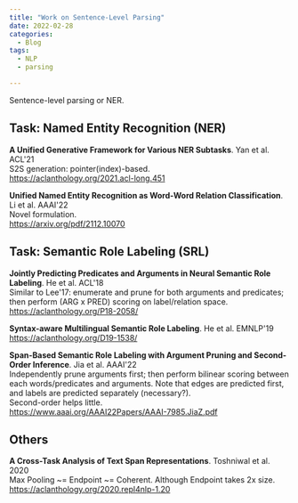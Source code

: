 ```yaml
---
title: "Work on Sentence-Level Parsing"
date: 2022-02-28
categories:
  - Blog 
tags:
  - NLP
  - parsing

---
```


Sentence-level parsing or NER.

## Task: Named Entity Recognition (NER)

**A Unified Generative Framework for Various NER Subtasks**. Yan et al. ACL'21\
S2S generation: pointer(index)-based.\
<https://aclanthology.org/2021.acl-long.451>

**Unified Named Entity Recognition as Word-Word Relation Classification**. Li et al. AAAI'22\
Novel formulation.\
<https://arxiv.org/pdf/2112.10070>


## Task: Semantic Role Labeling (SRL)

**Jointly Predicting Predicates and Arguments in Neural Semantic Role Labeling**. He et al. ACL'18\
Similar to Lee'17: enumerate and prune for both arguments and predicates; then perform (ARG x PRED) scoring on label/relation space.\
<https://aclanthology.org/P18-2058/>

**Syntax-aware Multilingual Semantic Role Labeling**. He et al. EMNLP'19\
<https://aclanthology.org/D19-1538/>

**Span-Based Semantic Role Labeling with Argument Pruning and Second-Order Inference**. Jia et al. AAAI'22\
Independently prune arguments first; then perform bilinear scoring between each words/predicates and arguments. Note that edges are predicted first, and labels are predicted separately (necessary?).\
Second-order helps little.\
<https://www.aaai.org/AAAI22Papers/AAAI-7985.JiaZ.pdf>

## Others

**A Cross-Task Analysis of Text Span Representations**. Toshniwal et al. 2020\
Max Pooling ~= Endpoint ~= Coherent. Although Endpoint takes 2x size.\
<https://aclanthology.org/2020.repl4nlp-1.20>
